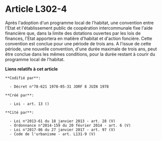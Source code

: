 # Article L302-4

Après l'adoption d'un programme local de l'habitat, une convention entre l'Etat et l'établissement public de coopération
intercommunale fixe l'aide financière que, dans la limite des dotations ouvertes par les lois de finances, l'Etat apportera
en matière d'habitat et d'action foncière. Cette convention est conclue pour une période de trois ans. A l'issue de cette
période, une nouvelle convention, d'une durée maximale de trois ans, peut être conclue dans les mêmes conditions, pour la
durée restant à courir du programme local de l'habitat.

**Liens relatifs à cet article**

	**Codifié par**:

	  - Décret n°78-621 1978-05-31 JORF 8 JUIN 1978

	**Créé par**:

	  - Loi - art. 13 ()

	**Cité par**:

	  - Loi n°2013-61 du 18 janvier 2013 - art. 28 (V)
	  - Ordonnance n°2014-159 du 20 février 2014 - art. 6 (V)
	  - Loi n°2017-86 du 27 janvier 2017 - art. 97 (V)
	  - Code de l'urbanisme - art. L131-9 (V)
